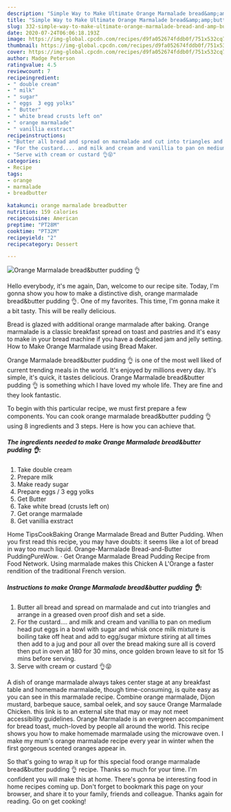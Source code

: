 ```yaml
---
description: "Simple Way to Make Ultimate Orange Marmalade bread&amp;amp;butter pudding 👌"
title: "Simple Way to Make Ultimate Orange Marmalade bread&amp;amp;butter pudding 👌"
slug: 332-simple-way-to-make-ultimate-orange-marmalade-bread-and-amp-butter-pudding
date: 2020-07-24T06:06:18.193Z
image: https://img-global.cpcdn.com/recipes/d9fa052674fddb0f/751x532cq70/orange-marmalade-breadbutter-pudding-👌-recipe-main-photo.jpg
thumbnail: https://img-global.cpcdn.com/recipes/d9fa052674fddb0f/751x532cq70/orange-marmalade-breadbutter-pudding-👌-recipe-main-photo.jpg
cover: https://img-global.cpcdn.com/recipes/d9fa052674fddb0f/751x532cq70/orange-marmalade-breadbutter-pudding-👌-recipe-main-photo.jpg
author: Madge Peterson
ratingvalue: 4.5
reviewcount: 7
recipeingredient:
- " double cream"
- " milk"
- " sugar"
- " eggs  3 egg yolks"
- " Butter"
- " white bread crusts left on"
- " orange marmalade"
- " vanillia exstract"
recipeinstructions:
- "Butter all bread and spread on marmalade and cut into triangles and arrange in a greased oven proof dish and set a side."
- "For the custard.... and milk and cream and vanillia to pan on medium head put eggs in a bowl with sugar and whisk once milk mixture is boiling take off heat and add to egg/sugar mixture stiring at all times then add to a jug and pour all over the bread making sure all is coverd then put in oven at 180 for 30 mins, once golden brown leave to sit for 15 mins before serving."
- "Serve with cream or custard 👌😝"
categories:
- Recipe
tags:
- orange
- marmalade
- breadbutter

katakunci: orange marmalade breadbutter 
nutrition: 159 calories
recipecuisine: American
preptime: "PT28M"
cooktime: "PT32M"
recipeyield: "2"
recipecategory: Dessert

---
```



![Orange Marmalade bread&amp;butter pudding 👌](https://img-global.cpcdn.com/recipes/d9fa052674fddb0f/751x532cq70/orange-marmalade-breadbutter-pudding-👌-recipe-main-photo.jpg)

Hello everybody, it's me again, Dan, welcome to our recipe site. Today, I'm gonna show you how to make a distinctive dish, orange marmalade bread&amp;butter pudding 👌. One of my favorites. This time, I'm gonna make it a bit tasty. This will be really delicious.

Bread is glazed with additional orange marmalade after baking. Orange marmalade is a classic breakfast spread on toast and pastries and it&#39;s easy to make in your bread machine if you have a dedicated jam and jelly setting. How to Make Orange Marmalade using Bread Maker.

Orange Marmalade bread&amp;butter pudding 👌 is one of the most well liked of current trending meals in the world. It's enjoyed by millions every day. It's simple, it's quick, it tastes delicious. Orange Marmalade bread&amp;butter pudding 👌 is something which I have loved my whole life. They are fine and they look fantastic.


To begin with this particular recipe, we must first prepare a few components. You can cook orange marmalade bread&amp;butter pudding 👌 using 8 ingredients and 3 steps. Here is how you can achieve that.

<!--inarticleads1-->

##### The ingredients needed to make Orange Marmalade bread&amp;butter pudding 👌:

1. Take  double cream
1. Prepare  milk
1. Make ready  sugar
1. Prepare  eggs / 3 egg yolks
1. Get  Butter
1. Take  white bread (crusts left on)
1. Get  orange marmalade
1. Get  vanillia exstract


Home TipsCookBaking Orange Marmalade Bread and Butter Pudding. When you first read this recipe, you may have doubts: it seems like a lot of bread in way too much liquid. Orange-Marmalade Bread-and-Butter PuddingPureWow. · Get Orange Marmalade Bread Pudding Recipe from Food Network. Using marmalade makes this Chicken A L&#39;Orange a faster rendition of the traditional French version. 

<!--inarticleads2-->

##### Instructions to make Orange Marmalade bread&amp;butter pudding 👌:

1. Butter all bread and spread on marmalade and cut into triangles and arrange in a greased oven proof dish and set a side.
1. For the custard.... and milk and cream and vanillia to pan on medium head put eggs in a bowl with sugar and whisk once milk mixture is boiling take off heat and add to egg/sugar mixture stiring at all times then add to a jug and pour all over the bread making sure all is coverd then put in oven at 180 for 30 mins, once golden brown leave to sit for 15 mins before serving.
1. Serve with cream or custard 👌😝


A dish of orange marmalade always takes center stage at any breakfast table and homemade marmalade, though time-consuming, is quite easy as you can see in this marmalade recipe. Combine orange marmalade, Dijon mustard, barbeque sauce, sambal oelek, and soy sauce Orange Marmalade Chicken. this link is to an external site that may or may not meet accessibility guidelines. Orange Marmalade is an evergreen accompaniment for bread toast, much-loved by people all around the world. This recipe shows you how to make homemade marmalade using the microwave oven. I make my mum&#39;s orange marmalade recipe every year in winter when the first gorgeous scented oranges appear in. 

So that's going to wrap it up for this special food orange marmalade bread&amp;butter pudding 👌 recipe. Thanks so much for your time. I'm confident you will make this at home. There's gonna be interesting food in home recipes coming up. Don't forget to bookmark this page on your browser, and share it to your family, friends and colleague. Thanks again for reading. Go on get cooking!
